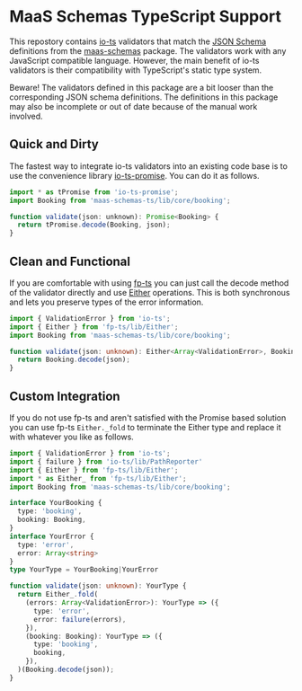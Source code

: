 # MaaS Schemas TypeScript Support

This repostory contains [io-ts](https://github.com/gcanti/io-ts) validators that match the [JSON Schema](https://json-schema.org/) definitions from the [maas-schemas](https://github.com/maasglobal/maas-schemas) package. The validators work with any JavaScript compatible language. However, the main benefit of io-ts validators is their compatibility with TypeScript's static type system.

Beware! The validators defined in this package are a bit looser than the corresponding JSON schema definitions. The definitions in this package may also be incomplete or out of date because of the manual work involved. 

## Quick and Dirty

The fastest way to integrate io-ts validators into an existing code base is to
use the convenience library
[io-ts-promise](https://github.com/aeirola/io-ts-promise).
You can do it as follows.

```javascript
import * as tPromise from 'io-ts-promise';
import Booking from 'maas-schemas-ts/lib/core/booking';

function validate(json: unknown): Promise<Booking> {
  return tPromise.decode(Booking, json);
}
```

## Clean and Functional

If you are comfortable with using [fp-ts](https://github.com/gcanti/fp-ts) you
can just call the decode method of the validator directly and use
[Either](https://gcanti.github.io/fp-ts/modules/Either.ts.html) operations.
This is both synchronous and lets you preserve types of the error information.

```typescript
import { ValidationError } from 'io-ts';
import { Either } from 'fp-ts/lib/Either';
import Booking from 'maas-schemas-ts/lib/core/booking';

function validate(json: unknown): Either<Array<ValidationError>, Booking> {
  return Booking.decode(json);
}
```

## Custom Integration

If you do not use fp-ts and aren't satisfied with the Promise based solution
you can use fp-ts `Either._fold` to terminate the Either type and replace it
with whatever you like as follows.

```typescript
import { ValidationError } from 'io-ts';
import { failure } from 'io-ts/lib/PathReporter'
import { Either } from 'fp-ts/lib/Either';
import * as Either_ from 'fp-ts/lib/Either';
import Booking from 'maas-schemas-ts/lib/core/booking';

interface YourBooking {
  type: 'booking',
  booking: Booking,
}
interface YourError {
  type: 'error',
  error: Array<string>
}
type YourType = YourBooking|YourError

function validate(json: unknown): YourType {
  return Either_.fold(
    (errors: Array<ValidationError>): YourType => ({
      type: 'error',
      error: failure(errors),
    }),
    (booking: Booking): YourType => ({
      type: 'booking',
      booking,
    }),
  )(Booking.decode(json));
}
```
